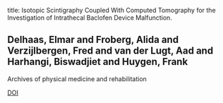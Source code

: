 title: Isotopic Scintigraphy Coupled With Computed Tomography for the Investigation of Intrathecal Baclofen Device Malfunction.

## Delhaas, Elmar and Froberg, Alida and Verzijlbergen, Fred and van der Lugt, Aad and Harhangi, Biswadjiet and Huygen, Frank
Archives of physical medicine and rehabilitation

<a href="https://doi.org/10.1016/j.apmr.2016.05.007">DOI</a>
